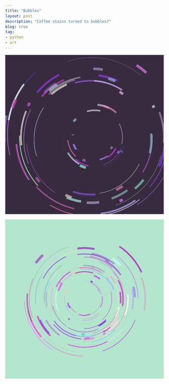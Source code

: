 ```yaml
---
title: "Bubbles"
layout: post
description: "Coffee stains turned to bubbles?"
blog: true
tag:
- python
- art
---
```


![img](/assets/images/bubble-3.png)

![img](/assets/images/coffee-1.png)
